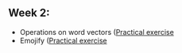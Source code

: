  ## Week 2:
  - Operations on word vectors ([Practical exercise](https://github.com/Kochurovskyi/Deep_Neural_Network_Projects/blob/main/Courses%20(COURSERA)/5.%20Sequence%20Models/Week%202/Word%20Vector%20Representation/Operations_on_word_vectors_v2a.ipynb)
  - Emojify ([Practical exercise](https://github.com/Kochurovskyi/Deep_Neural_Network_Projects/blob/main/Courses%20(COURSERA)/5.%20Sequence%20Models/Week%202/Emojify/Emojify_v2a.ipynb)